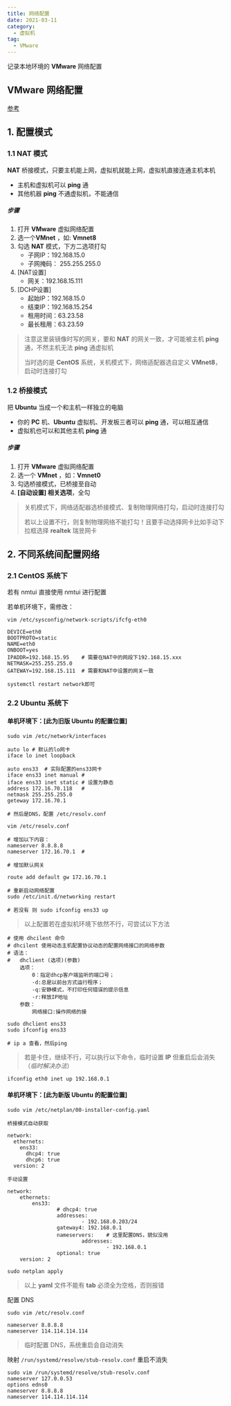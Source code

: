 ```yaml
---
title: 网络配置
date: 2021-03-11
category:
  - 虚拟机
tag:
  - VMware
---
```


记录本地环境的 **VMware** 网络配置 

<!-- more -->

## VMware 网络配置

[参考](https://blog.csdn.net/shunnianlv/article/details/89247215)

## 1. 配置模式

### 1.1 NAT 模式

**NAT** 桥接模式，只要主机能上网，虚拟机就能上网，虚拟机直接连通主机本机

- 主机和虚拟机可以 **ping** 通
- 其他机器 **ping** 不通虚拟机，不能通信

##### **步骤**

1. 打开 **VMware** 虚拟网络配置
2. 选一个**VMnet** ，如: **Vmnet8**
3. 勾选 **NAT** 模式，下方二选项打勾
   - 子网IP：192.168.15.0
   - 子网掩码： 255.255.255.0
4. [NAT设置]
   - 网关：192.168.15.111
5. [DCHP设置]
   - 起始IP：192.168.15.0
   - 结束IP：192.168.15.254
   - 租用时间：63.23.58
   - 最长租用：63.23.59

> 注意这里装镜像时写的网关，要和 **NAT** 的网关一致，才可能被主机 **ping** 通，不然主机无法 **ping** 通虚拟机
>
> 当时选的是 **CentOS** 系统，关机模式下，网络适配器选自定义 **VMnet8**，启动时连接打勾

### 1.2 桥接模式

把 **Ubuntu** 当成一个和主机一样独立的电脑

- 你的 **PC** 机、**Ubuntu** 虚拟机、开发板三者可以 **ping** 通，可以相互通信
- 虚拟机也可以和其他主机 **ping** 通

##### **步骤**

1. 打开 **VMware** 虚拟网络配置
2. 选一个 **VMnet**  ，如：**Vmnet0**
3. 勾选桥接模式，已桥接至自动
4.  **[自动设置] 相关选项**，全勾

> 关机模式下，网络适配器选桥接模式、复制物理网络打勾，启动时连接打勾
>
> 若以上设置不行，则复制物理网络不能打勾！且要手动选择网卡比如手动下拉框选择 **realtek** 瑞昱网卡

## 2. 不同系统间配置网络

### 2.1 CentOS 系统下

若有 nmtui 直接使用 nmtui 进行配置

若单机环境下，需修改：

```shell
vim /etc/sysconfig/network-scripts/ifcfg-eth0

DEVICE=eth0
BOOTPROTO=static
NAME=eth0
ONBOOT=yes
IPADDR=192.168.15.95    # 需要在NAT中的网段下192.168.15.xxx
NETMASK=255.255.255.0
GATEWAY=192.168.15.111  # 需要和NAT中设置的网关一致

systemctl restart network即可
```

### 2.2 Ubuntu 系统下

#### 单机环境下：[此为旧版 Ubuntu 的配置位置]

```shell
sudo vim /etc/network/interfaces
```


```shell
auto lo # 默认的lo网卡
iface lo inet loopback

auto ens33  # 实际配置的ens33网卡
iface ens33 inet manual #
iface ens33 inet static # 设置为静态
address 172.16.70.118   #
netmask 255.255.255.0
geteway 172.16.70.1

# 然后是DNS，配置 /etc/resolv.conf

vim /etc/resolv.conf

# 增加以下内容：
nameserver 8.8.8.8
nameserver 172.16.70.1  #

# 增加默认网关

route add default gw 172.16.70.1

# 重新启动网络配置
sudo /etc/init.d/networking restart

# 若没有 则 sudo ifconfig ens33 up
```

> 以上配置若在虚拟机环境下依然不行，可尝试以下方法

```shell
# 使用 dhcilent 命令
# dhcilent 使用动态主机配置协议动态的配置网络接口的网络参数
# 语法：
# 	dhclient (选项)(参数)
    选项：
        0：指定dhcp客户端监听的端口号；
        -d:总是以前台方式运行程序；
        -q:安静模式，不打印任何错误的提示信息
        -r:释放IP地址
    参数：
    	网络接口:操作网络的接

sudo dhclient ens33
sudo ifconfig ens33

# ip a 查看，然后ping
```

> 若是卡住，继续不行，可以执行以下命令，临时设置 **IP** 但重启后会消失（*临时解决办法*）

```shell
ifconfig eth0 inet up 192.168.0.1
```

#### 单机环境下：[此为新版 Ubuntu 的配置位置]

```shell
sudo vim /etc/netplan/00-installer-config.yaml

桥接模式自动获取

network:
  ethernets:
    ens33:
      dhcp4: true
      dhcp6: true
  version: 2

手动设置

network:
    ethernets:
        ens33:
                # dhcp4: true
                addresses:
                        - 192.168.0.203/24
                gateway4: 192.168.0.1
                nameservers:    # 这里配置DNS，貌似没用
                        addresses:
                                - 192.168.0.1
                optional: true
    version: 2

sudo netplan apply
```

> 以上 **yaml** 文件不能有 **tab** 必须全为空格，否则报错

配置 DNS

```shell
sudo vim /etc/resolv.conf

nameserver 8.8.8.8
nameserver 114.114.114.114
```

> 临时配置 DNS，系统重启会自动消失

映射 `/run/systemd/resolve/stub-resolv.conf`  重启不消失

```shell
sudo vim /run/systemd/resolve/stub-resolv.conf
nameserver 127.0.0.53
options edns0
nameserver 8.8.8.8
nameserver 114.114.114.114
```
